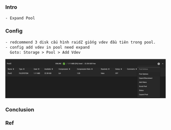 
### Intro
    - Expand Pool

### Config
    - redcommend 3 disk cấu hình raidZ giống vdev đầu tiên trong pool.
    - config add vdev in pool need expand
      Goto: Storage > Pool > Add Vdev
   <p align="center"><img src="https://github.com/hieunt84/play-truenas/blob/master/images/config-expand-pool.PNG" /></p>    
    
### Conclusion

### Ref 